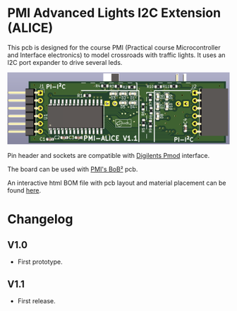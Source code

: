 # PMI Advanced Lights I2C Extension (ALICE)

This pcb is designed for the course PMI (Practical course Microcontroller
and Interface electronics) to model crossroads with traffic lights. It uses
an I2C port expander to drive several leds.

![ALICE-front](pics/alice-front.png)

Pin header and sockets are compatible with
[Digilents Pmod](https://digilent.com/reference/pmod/start) interface.

The board can be used with [PMI's BoB²](https://github.com/emtpb/pmi-hw-bob2)
pcb.

An interactive html BOM file with pcb layout and material placement can be
found [here](bom/ibom.html).

# Changelog

## V1.0
* First prototype.

## V1.1
* First release.

